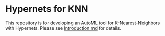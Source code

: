 # Hypernets for KNN
This repository is for developing an AutoML tool for K-Nearest-Neighbors with Hypernets. Please see [Introduction.md](https://github.com/BochenLv/knn_toy_model/blob/main/Introduction.md) for details.

